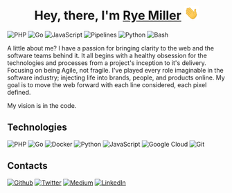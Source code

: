 <h1 align="center">Hey, there, I'm <a href="https://www.ryemiller.io/" target="_blank">Rye Miller</a> <img src="https://github.com/iods/iods/raw/develop/img/hello.gif" height="32" /></h1>

![PHP](https://img.shields.io/badge/PHP-Expert-a557c9?style=flat-square)
![Go](https://img.shields.io/badge/Go-Novice-45d7ff?style=flat-square)
![JavaScript](https://img.shields.io/badge/JavaScript-Intermediate-ffea00?style=flat-square)
![Pipelines](https://img.shields.io/badge/Pipelines-Expert-blue?style=flat-square)
![Python](https://img.shields.io/badge/Python-Novice-yellow?style=flat-square)
![Bash](https://img.shields.io/badge/Bash-Expert-black?style=flat-square)

A little about me? I have a passion for bringing clarity to the web and the software teams behind it. It all begins with a healthy obsession for the technologies and processes from a project's inception to it's delivery. Focusing on being Agile, not fragile. I've played every role imaginable in the software industry; injecting life into brands, people, and products online. My goal is to move the web forward with each line considered, each pixel defined.

My vision is in the code.


## Technologies

![PHP](https://img.shields.io/badge/-PHP-white?style=flat-square&logo=php)
![Go](https://img.shields.io/badge/-Go-white?style=flat-square&logo=go)
![Docker](https://img.shields.io/badge/-Docker-white?style=flat-square&logo=docker)
![Python](https://img.shields.io/badge/-Python-white?style=flat-square&logo=python)
![JavaScript](https://img.shields.io/badge/-JavaScript-white?style=flat-square&logo=javascript)
![Google Cloud](https://img.shields.io/badge/Google%20Cloud-white?style=flat-square&logo=google-cloud)
![Git](https://img.shields.io/badge/-Git-white?style=flat-square&logo=git)


## Contacts
<p>
  <a href="https://github.com/iods" target="_blank"><img alt="Github" src="https://img.shields.io/badge/GitHub-%2312100E.svg?&style=for-the-badge&logo=Github&logoColor=white" /></a>
  <a href="https://twitter.com/ryemiller" target="_blank"><img alt="Twitter" src="https://img.shields.io/badge/twitter-%231DA1F2.svg?&style=for-the-badge&logo=twitter&logoColor=white" /></a>
  <a href="https://medium.com/@ryemiller" target="_blank"><img alt="Medium" src="https://img.shields.io/badge/medium-%2312100E.svg?&style=for-the-badge&logo=medium&logoColor=white" /></a>
  <a href="https://www.linkedin.com/in/rye-miller-23404252" target="_blank"><img alt="LinkedIn" src="https://img.shields.io/badge/linkedin-%230077B5.svg?&style=for-the-badge&logo=linkedin&logoColor=white" /></a>
</p>
